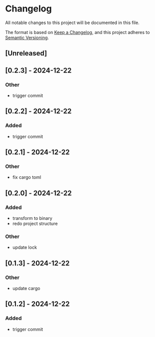 # Changelog
All notable changes to this project will be documented in this file.

The format is based on [Keep a Changelog](https://keepachangelog.com/en/1.0.0/),
and this project adheres to [Semantic Versioning](https://semver.org/spec/v2.0.0.html).

## [Unreleased]

## [0.2.3] - 2024-12-22

### Other
- trigger commit

## [0.2.2] - 2024-12-22

### Added
- trigger commit

## [0.2.1] - 2024-12-22

### Other
- fix cargo toml

## [0.2.0] - 2024-12-22

### Added
- transform to binary
- redo project structure

### Other
- update lock

## [0.1.3] - 2024-12-22

### Other
- update cargo

## [0.1.2] - 2024-12-22

### Added
- trigger commit
